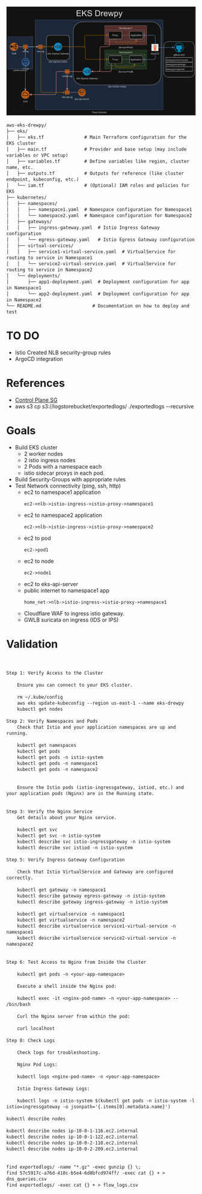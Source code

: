 ![eks-drewpy](img/aws_eks_drewpy_highlevel.png)

```
aws-eks-drewpy/
├── eks/
│   ├── eks.tf               # Main Terraform configuration for the EKS cluster
│   ├── main.tf              # Provider and base setup (may include variables or VPC setup)
│   ├── variables.tf         # Define variables like region, cluster name, etc.
│   ├── outputs.tf           # Outputs for reference (like cluster endpoint, kubeconfig, etc.)
│   └── iam.tf               # (Optional) IAM roles and policies for EKS
├── kubernetes/
│   ├── namespaces/
│   │   ├── namespace1.yaml  # Namespace configuration for Namespace1
│   │   └── namespace2.yaml  # Namespace configuration for Namespace2
│   ├── gateways/
│   │   ├── ingress-gateway.yaml  # Istio Ingress Gateway configuration
│   │   └── egress-gateway.yaml   # Istio Egress Gateway configuration
│   ├── virtual-services/
│   │   ├── service1-virtual-service.yaml  # VirtualService for routing to service in Namespace1
│   │   └── service2-virtual-service.yaml  # VirtualService for routing to service in Namespace2
│   └── deployments/
│       ├── app1-deployment.yaml  # Deployment configuration for app in Namespace1
│       └── app2-deployment.yaml  # Deployment configuration for app in Namespace2
└── README.md                   # Documentation on how to deploy and test
```

# TO DO
- Istio Created NLB security-group rules
- ArgoCD integration


# References
 - [Control Plane SG](https://registry.terraform.io/modules/terraform-aws-modules/eks/aws/latest#input_cluster_additional_security_group_ids)
 - aws s3 cp s3://logstorebucket/exportedlogs/ ./exportedlogs --recursive
# Goals
- Build EKS cluster
    - 2 worker nodes
    - 2 istio ingress nodes
    - 2 Pods with a namespace each
    - istio sidecar proxys in each pod.
- Build Security-Groups with appropriate rules
- Test Network connectivity (ping, ssh, http)
    - ec2 to namespace1 application 
        ```
        ec2->nlb->istio-ingress->istio-proxy->namespace1
        ```
    - ec2 to namespace2 application 
        ```
        ec2->nlb->istio-ingress->istio-proxy->namespace2
        ```
    - ec2 to pod
        ```
        ec2->pod1
        ```
    - ec2 to node
        ```
        ec2->node1
        ```
    - ec2 to eks-api-server
    - public internet to namespace1 app
        ```
        home_net->nlb->istio-ingress->istio-proxy->namespace1
        ```
    - Cloudflare WAF to ingress istio gateway. 
    - GWLB suricata on ingress (IDS or IPS)

# Validation

```


Step 1: Verify Access to the Cluster

	Ensure you can connect to your EKS cluster.

	rm ~/.kube/config
	aws eks update-kubeconfig --region us-east-1 --name eks-drewpy
	kubectl get nodes

Step 2: Verify Namespaces and Pods
	Check that Istio and your application namespaces are up and running.

	kubectl get namespaces
	kubectl get pods
	kubectl get pods -n istio-system
	kubectl get pods -n namespace1
	kubectl get pods -n namespace2


	Ensure the Istio pods (istio-ingressgateway, istiod, etc.) and your application pods (Nginx) are in the Running state.


Step 3: Verify the Nginx Service
	Get details about your Nginx service.

	kubectl get svc
	kubectl get svc -n istio-system
	kubectl describe svc istio-ingressgateway -n istio-system
	kubectl describe svc istiod -n istio-system

Step 5: Verify Ingress Gateway Configuration

	Check that Istio VirtualService and Gateway are configured correctly.

	kubectl get gateway -n namespace1
	kubectl describe gateway egress-gateway -n istio-system
	kubectl describe gateway ingress-gateway -n istio-system

	kubectl get virtualservice -n namespace1
	kubectl get virtualservice -n namespace2
	kubectl describe virtualservice service1-virtual-service -n namespace1
	kubectl describe virtualservice service2-virtual-service -n namespace2


Step 6: Test Access to Nginx from Inside the Cluster
	
	kubectl get pods -n <your-app-namespace>

	Execute a shell inside the Nginx pod:

	kubectl exec -it <nginx-pod-name> -n <your-app-namespace> -- /bin/bash

	Curl the Nginx server from within the pod:

	curl localhost

Step 8: Check Logs

	Check logs for troubleshooting.

	Nginx Pod Logs:

	kubectl logs <nginx-pod-name> -n <your-app-namespace>

	Istio Ingress Gateway Logs:

	kubectl logs -n istio-system $(kubectl get pods -n istio-system -l istio=ingressgateway -o jsonpath='{.items[0].metadata.name}')

kubectl describe nodes

kubectl describe nodes ip-10-0-1-116.ec2.internal
kubectl describe nodes ip-10-0-1-122.ec2.internal
kubectl describe nodes ip-10-0-2-110.ec2.internal
kubectl describe nodes ip-10-0-2-209.ec2.internal


find exportedlogs/ -name "*.gz" -exec gunzip {} \;
find 57c5917c-a76d-410c-b5e4-6d8bfcd974ff/ -exec cat {} + > dns_queries.csv
find exportedlogs/ -exec cat {} + > flow_logs.csv

```